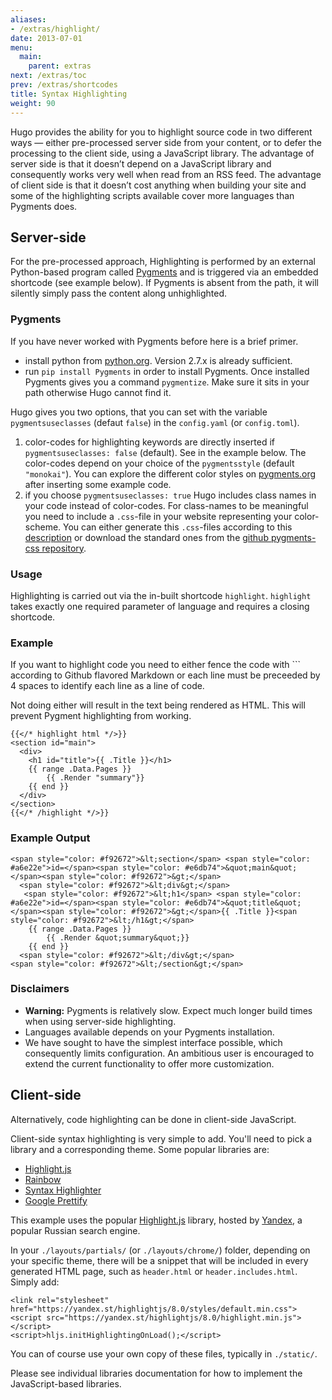 ```yaml
---
aliases:
- /extras/highlight/
date: 2013-07-01
menu:
  main:
    parent: extras
next: /extras/toc
prev: /extras/shortcodes
title: Syntax Highlighting
weight: 90
---
```


Hugo provides the ability for you to highlight source code in two different
ways &mdash; either pre-processed server side from your content, or to defer
the processing to the client side, using a JavaScript library. The advantage of
server side is that it doesn’t depend on a JavaScript library and consequently
works very well when read from an RSS feed. The advantage of client side is that
it doesn’t cost anything when building your site and some of the highlighting 
scripts available cover more languages than Pygments does.

## Server-side

For the pre-processed approach, Highlighting is performed by an external
Python-based program called [Pygments](http://pygments.org/) and is triggered
via an embedded shortcode (see example below). If Pygments is absent from the path, it will silently simply pass the content along unhighlighted.

### Pygments

If you have never worked with Pygments before here is a brief primer.

+ install python from [python.org](https://www.python.org/downloads/). Version 2.7.x is already sufficient.
+ run `pip install Pygments` in order to install Pygments. Once installed Pygments gives you a command `pygmentize`. Make sure it sits in your path otherwise Hugo cannot find it.

Hugo gives you two options, that you can set with the variable `pygmentsuseclasses` (defaut `false`) in the `config.yaml` (or `config.toml`).

1. color-codes for highlighting keywords are directly inserted if `pygmentsuseclasses: false` (default). See in the example below. The color-codes depend on your choice of the `pygmentsstyle` (default `"monokai"`). You can explore the different color styles on [pygments.org](http://pygments.org/) after inserting some example code.
2. if you choose `pygmentsuseclasses: true` Hugo includes class names in your code instead of color-codes. For class-names to be meaningful you need to include a `.css`-file in your website representing your color-scheme. You can either generate this `.css`-files according to this [description](http://pygments.org/docs/cmdline/) or download the standard ones from the [github pygments-css repository](https://github.com/richleland/pygments-css).

### Usage
Highlighting is carried out via the in-built shortcode `highlight`. `highlight` takes exactly one required parameter of language and requires a
closing shortcode.

### Example
If you want to highlight code you need to either fence the code with ``` according to Github flavored Markdown or each line must be preceeded by 4 spaces to identify each line as a line of code.

Not doing either will result in the text being rendered as HTML. This will prevent Pygment highlighting from working.
 
```
{{</* highlight html */>}}
<section id="main">
  <div>
    <h1 id="title">{{ .Title }}</h1>
    {{ range .Data.Pages }}
        {{ .Render "summary"}}
    {{ end }}
  </div>
</section>
{{</* /highlight */>}}
```

### Example Output

    <span style="color: #f92672">&lt;section</span> <span style="color: #a6e22e">id=</span><span style="color: #e6db74">&quot;main&quot;</span><span style="color: #f92672">&gt;</span>
      <span style="color: #f92672">&lt;div&gt;</span>
       <span style="color: #f92672">&lt;h1</span> <span style="color: #a6e22e">id=</span><span style="color: #e6db74">&quot;title&quot;</span><span style="color: #f92672">&gt;</span>{{ .Title }}<span style="color: #f92672">&lt;/h1&gt;</span>
        {{ range .Data.Pages }}
            {{ .Render &quot;summary&quot;}}
        {{ end }}
      <span style="color: #f92672">&lt;/div&gt;</span>
    <span style="color: #f92672">&lt;/section&gt;</span>


### Disclaimers

 * **Warning:** Pygments is relatively slow. Expect much longer build times when using server-side highlighting.
 * Languages available depends on your Pygments installation.
 * We have sought to have the simplest interface possible, which consequently
limits configuration. An ambitious user is encouraged to extend the current
functionality to offer more customization.
 


## Client-side

Alternatively, code highlighting can be done in client-side JavaScript.

Client-side syntax highlighting is very simple to add. You'll need to pick
a library and a corresponding theme. Some popular libraries are:

- [Highlight.js]
- [Rainbow]
- [Syntax Highlighter]
- [Google Prettify]

This example uses the popular [Highlight.js] library, hosted by [Yandex], a
popular Russian search engine.

In your `./layouts/partials/` (or `./layouts/chrome/`) folder, depending on your specific theme, there
will be a snippet that will be included in every generated HTML page, such
as `header.html` or `header.includes.html`. Simply add:

    <link rel="stylesheet" href="https://yandex.st/highlightjs/8.0/styles/default.min.css">
    <script src="https://yandex.st/highlightjs/8.0/highlight.min.js"></script>
    <script>hljs.initHighlightingOnLoad();</script>

You can of course use your own copy of these files, typically in `./static/`.

[Highlight.js]: http://highlightjs.org/
[Rainbow]: http://craig.is/making/rainbows
[Syntax Highlighter]: http://alexgorbatchev.com/SyntaxHighlighter/
[Google Prettify]: https://code.google.com/p/google-code-prettify/
[Yandex]: http://yandex.ru/

Please see individual libraries documentation for how to implement the JavaScript-based libraries.
